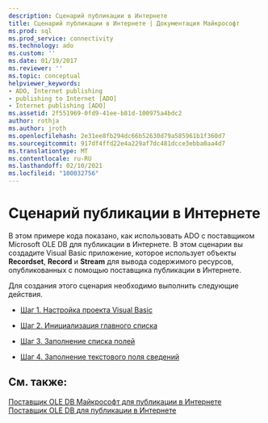 ```yaml
---
description: Сценарий публикации в Интернете
title: Сценарий публикации в Интернете | Документация Майкрософт
ms.prod: sql
ms.prod_service: connectivity
ms.technology: ado
ms.custom: ''
ms.date: 01/19/2017
ms.reviewer: ''
ms.topic: conceptual
helpviewer_keywords:
- ADO, Internet publishing
- publishing to Internet [ADO]
- Internet publishing [ADO]
ms.assetid: 2f551969-0fd9-41ee-b81d-100975a4bdc2
author: rothja
ms.author: jroth
ms.openlocfilehash: 2e31ee8fb294dc66b52630d79a585961b1f360d7
ms.sourcegitcommit: 917df4ffd22e4a229af7dc481dcce3ebba0aa4d7
ms.translationtype: MT
ms.contentlocale: ru-RU
ms.lasthandoff: 02/10/2021
ms.locfileid: "100032756"
---
```

# <a name="internet-publishing-scenario"></a>Сценарий публикации в Интернете
В этом примере кода показано, как использовать ADO с поставщиком Microsoft OLE DB для публикации в Интернете. В этом сценарии вы создадите Visual Basic приложение, которое использует объекты **Recordset**, **Record** и **Stream** для вывода содержимого ресурсов, опубликованных с помощью поставщика публикации в Интернете.  
  
 Для создания этого сценария необходимо выполнить следующие действия.  
  
-   [Шаг 1. Настройка проекта Visual Basic](./step-1-set-up-the-visual-basic-project.md)  
  
-   [Шаг 2. Инициализация главного списка](./step-2-initialize-the-main-list-box.md)  
  
-   [Шаг 3. Заполнение списка полей](./step-3-populate-the-fields-list-box.md)  
  
-   [Шаг 4. Заполнение текстового поля сведений](./step-4-populate-the-details-text-box.md)  
  
## <a name="see-also"></a>См. также:  
 [Поставщик OLE DB Майкрософт для публикации в Интернете](../appendixes/microsoft-ole-db-provider-for-internet-publishing.md)   
 [Поставщик OLE DB для публикации в Интернете](./the-ole-db-provider-for-internet-publishing.md)